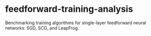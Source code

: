 # feedforward-training-analysis
Benchmarking training algorithms for single-layer feedforward neural networks: SGD, SCG, and LeapFrog.
